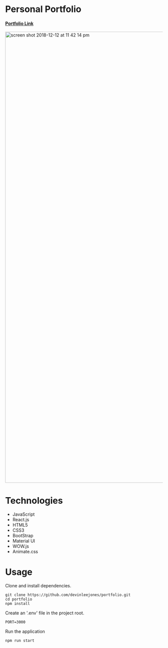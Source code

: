 # Personal Portfolio

#### [Portfolio Link](https://devinleejones.github.io/portfolio)

<img width="1440" alt="screen shot 2018-12-12 at 11 42 14 pm" src="https://user-images.githubusercontent.com/38872859/49923272-cbdac980-fe67-11e8-84e5-1b3fdb824d30.png">

# Technologies

- JavaScript
- React.js
- HTML5
- CSS3
- BootStrap
- Material UI
- WOW.js
- Animate.css

# Usage

Clone and install dependencies.

```
git clone https://github.com/devinleejones/portfolio.git
cd portfolio
npm install
```

Create an '.env' file in the project root.

```
PORT=3000
```

Run the application

```
npm run start
```
